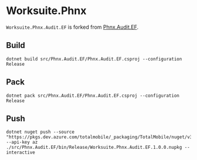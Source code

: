 # Worksuite.Phnx

`Worksuite.Phnx.Audit.EF` is forked from [Phnx.Audit.EF](https://github.com/phoenix-apps/EF-Audit).

## Build

```
dotnet build src/Phnx.Audit.EF/Phnx.Audit.EF.csproj --configuration Release
```

## Pack

```
dotnet pack src/Phnx.Audit.EF/Phnx.Audit.EF.csproj --configuration Release
```

## Push

```
dotnet nuget push --source "https://pkgs.dev.azure.com/totalmobile/_packaging/TotalMobile/nuget/v3/index.json" --api-key az ./src/Phnx.Audit.EF/bin/Release/Worksuite.Phnx.Audit.EF.1.0.0.nupkg --interactive
```
